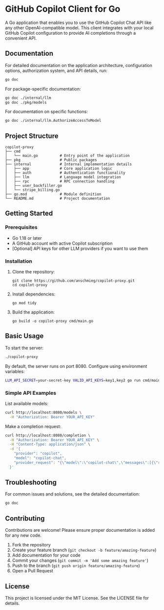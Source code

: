 # GitHub Copilot Client for Go

A Go application that enables you to use the GitHub Copilot Chat API like any other OpenAI-compatible model. This client integrates with your local GitHub Copilot configuration to provide AI completions through a convenient API.

## Documentation

For detailed documentation on the application architecture, configuration options, authorization system, and API details, run:

```bash
go doc
```

For package-specific documentation:

```bash
go doc ./internal/llm
go doc ./pkg/models
```

For documentation on specific functions:

```bash
go doc ./internal/llm.AuthorizeAccessToModel
```

## Project Structure

```
copilot-proxy
├── cmd
│   └── main.go          # Entry point of the application
├── pkg                  # Public packages
├── internal             # Internal implementation details
│   ├── app              # Core application logic
│   ├── auth             # Authentication functionality
│   ├── llm              # Language model integration
│   ├── rpc              # RPC connection handling
│   ├── user_backfiller.go
│   └── stripe_billing.go
├── go.mod               # Module definition
└── README.md            # Project documentation
```

## Getting Started

### Prerequisites

- Go 1.18 or later
- A GitHub account with active Copilot subscription
- [Optional] API keys for other LLM providers if you want to use them

### Installation

1. Clone the repository:
   
   ```
   git clone https://github.com/anschmieg/copilot-proxy.git
   cd copilot-proxy
   ```

2. Install dependencies:
   
   ```
   go mod tidy
   ```

3. Build the application:
   
   ```
   go build -o copilot-proxy cmd/main.go
   ```

## Basic Usage

To start the server:

```bash
./copilot-proxy
```

By default, the server runs on port 8080. Configure using environment variables:

```bash
LLM_API_SECRET=your-secret-key VALID_API_KEYS=key1,key2 go run cmd/main.go
```

### Simple API Examples

List available models:

```bash
curl http://localhost:8080/models \
  -H "Authorization: Bearer YOUR_API_KEY"
```

Make a completion request:

```bash
curl http://localhost:8080/completion \
  -H "Authorization: Bearer YOUR_API_KEY" \
  -H "Content-Type: application/json" \
  -d '{
    "provider": "copilot",
    "model": "copilot-chat",
    "provider_request": "{\"model\":\"copilot-chat\",\"messages\":[{\"role\":\"user\",\"content\":\"Write a Go function\"}]}"
  }'
```

## Troubleshooting

For common issues and solutions, see the detailed documentation:

```bash
go doc
```

## Contributing

Contributions are welcome! Please ensure proper documentation is added for any new code.

1. Fork the repository
2. Create your feature branch (`git checkout -b feature/amazing-feature`)
3. Add documentation for your code
4. Commit your changes (`git commit -m 'Add some amazing feature'`)
5. Push to the branch (`git push origin feature/amazing-feature`)
6. Open a Pull Request

## License

This project is licensed under the MIT License. See the LICENSE file for details.